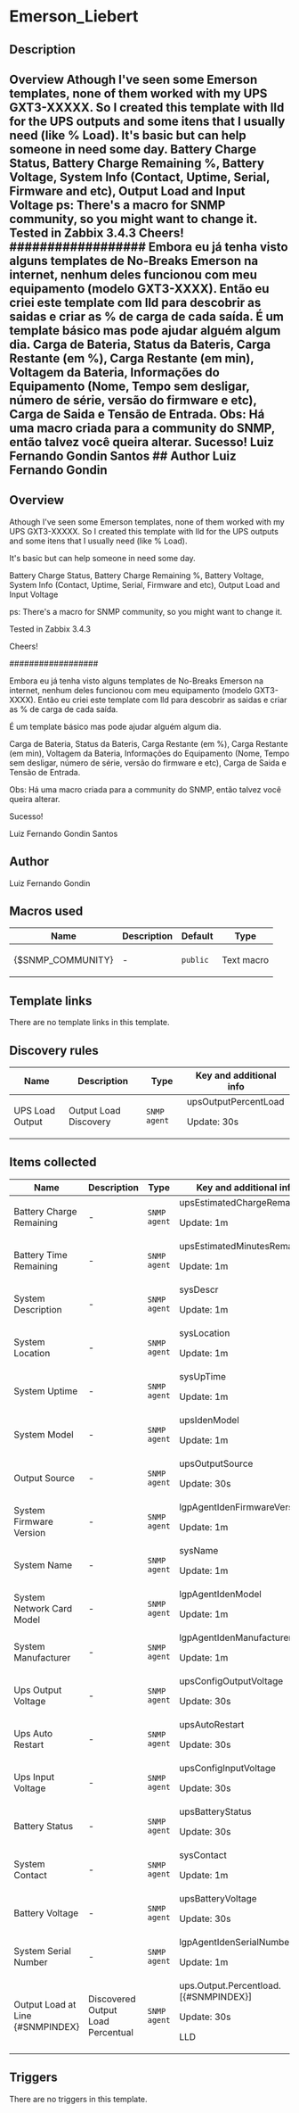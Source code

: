 # Emerson_Liebert

## Description

## Overview Athough I've seen some Emerson templates, none of them worked with my UPS GXT3-XXXXX. So I created this template with lld for the UPS outputs and some itens that I usually need (like % Load). It's basic but can help someone in need some day. Battery Charge Status, Battery Charge Remaining %, Battery Voltage, System Info (Contact, Uptime, Serial, Firmware and etc), Output Load and Input Voltage ps: There's a macro for SNMP community, so you might want to change it. Tested in Zabbix 3.4.3 Cheers! ################## Embora eu já tenha visto alguns templates de No-Breaks Emerson na internet, nenhum deles funcionou com meu equipamento (modelo GXT3-XXXX). Então eu criei este template com lld para descobrir as saidas e criar as % de carga de cada saída. É um template básico mas pode ajudar alguém algum dia. Carga de Bateria, Status da Bateris, Carga Restante (em %), Carga Restante (em min), Voltagem da Bateria, Informações do Equipamento (Nome, Tempo sem desligar, número de série, versão do firmware e etc), Carga de Saida e Tensão de Entrada. Obs: Há uma macro criada para a community do SNMP, então talvez você queira alterar. Sucesso! Luiz Fernando Gondin Santos ## Author Luiz Fernando Gondin 

## Overview

Athough I've seen some Emerson templates, none of them worked with my UPS GXT3-XXXXX. So I created this template with lld for the UPS outputs and some itens that I usually need (like % Load).


It's basic but can help someone in need some day.


Battery Charge Status, Battery Charge Remaining %, Battery Voltage, System Info (Contact, Uptime, Serial, Firmware and etc), Output Load and Input Voltage


ps: There's a macro for SNMP community, so you might want to change it.


Tested in Zabbix 3.4.3


 


Cheers!


 


##################


 


Embora eu já tenha visto alguns templates de No-Breaks Emerson na internet, nenhum deles funcionou com meu equipamento (modelo GXT3-XXXX). Então eu criei este template com lld para descobrir as saidas e criar as % de carga de cada saída.


É um template básico mas pode ajudar alguém algum dia.


Carga de Bateria, Status da Bateris, Carga Restante (em %), Carga Restante (em min), Voltagem da Bateria, Informações do Equipamento (Nome, Tempo sem desligar, número de série, versão do firmware e etc), Carga de Saida e Tensão de Entrada.


Obs: Há uma macro criada para a community do SNMP, então talvez você queira alterar.


 


Sucesso!


 Luiz Fernando Gondin Santos



## Author

Luiz Fernando Gondin

## Macros used

|Name|Description|Default|Type|
|----|-----------|-------|----|
|{$SNMP_COMMUNITY}|<p>-</p>|`public`|Text macro|
## Template links

There are no template links in this template.

## Discovery rules

|Name|Description|Type|Key and additional info|
|----|-----------|----|----|
|UPS Load Output|<p>Output Load Discovery</p>|`SNMP agent`|upsOutputPercentLoad<p>Update: 30s</p>|
## Items collected

|Name|Description|Type|Key and additional info|
|----|-----------|----|----|
|Battery Charge Remaining|<p>-</p>|`SNMP agent`|upsEstimatedChargeRemaining<p>Update: 1m</p>|
|Battery Time Remaining|<p>-</p>|`SNMP agent`|upsEstimatedMinutesRemaining<p>Update: 1m</p>|
|System Description|<p>-</p>|`SNMP agent`|sysDescr<p>Update: 1m</p>|
|System Location|<p>-</p>|`SNMP agent`|sysLocation<p>Update: 1m</p>|
|System Uptime|<p>-</p>|`SNMP agent`|sysUpTime<p>Update: 1m</p>|
|System Model|<p>-</p>|`SNMP agent`|upsIdenModel<p>Update: 1m</p>|
|Output Source|<p>-</p>|`SNMP agent`|upsOutputSource<p>Update: 30s</p>|
|System Firmware Version|<p>-</p>|`SNMP agent`|lgpAgentIdenFirmwareVersion<p>Update: 1m</p>|
|System Name|<p>-</p>|`SNMP agent`|sysName<p>Update: 1m</p>|
|System Network Card Model|<p>-</p>|`SNMP agent`|lgpAgentIdenModel<p>Update: 1m</p>|
|System Manufacturer|<p>-</p>|`SNMP agent`|lgpAgentIdenManufacturer<p>Update: 1m</p>|
|Ups Output Voltage|<p>-</p>|`SNMP agent`|upsConfigOutputVoltage<p>Update: 30s</p>|
|Ups Auto Restart|<p>-</p>|`SNMP agent`|upsAutoRestart<p>Update: 30s</p>|
|Ups Input Voltage|<p>-</p>|`SNMP agent`|upsConfigInputVoltage<p>Update: 30s</p>|
|Battery Status|<p>-</p>|`SNMP agent`|upsBatteryStatus<p>Update: 30s</p>|
|System Contact|<p>-</p>|`SNMP agent`|sysContact<p>Update: 1m</p>|
|Battery Voltage|<p>-</p>|`SNMP agent`|upsBatteryVoltage<p>Update: 30s</p>|
|System Serial Number|<p>-</p>|`SNMP agent`|lgpAgentIdenSerialNumber<p>Update: 1m</p>|
|Output Load at Line {#SNMPINDEX}|<p>Discovered Output Load Percentual</p>|`SNMP agent`|ups.Output.Percentload.[{#SNMPINDEX}]<p>Update: 30s</p><p>LLD</p>|
## Triggers

There are no triggers in this template.

